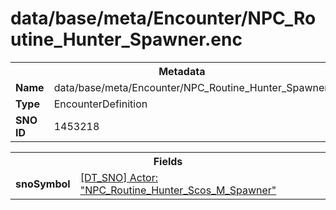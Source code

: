 <h1>data/base/meta/Encounter/NPC_Routine_Hunter_Spawner.enc</h1><table><tr><th colspan="100%">Metadata</th></tr><tr><td><b>Name</b></td><td>data/base/meta/Encounter/NPC_Routine_Hunter_Spawner.enc</td></tr><tr><td><b>Type</b></td><td>EncounterDefinition</td></tr><tr><td><b>SNO ID</b></td><td>1453218</td></tr></table>

<table><tr><th colspan="100%">Fields</th></tr><tr><td><b>snoSymbol</b></td><td><a href="..\Actor\NPC_Routine_Hunter_Scos_M_Spawner.acr.md">[DT_SNO] Actor: "NPC_Routine_Hunter_Scos_M_Spawner"</a></td></tr></table>

